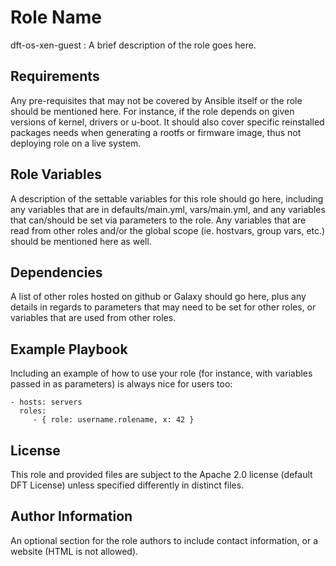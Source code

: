 Role Name
=========

dft-os-xen-guest : A brief description of the role goes here.

Requirements
------------

Any pre-requisites that may not be covered by Ansible itself or the role should be mentioned here.
For instance, if the role depends on given versions of kernel, drivers or u-boot.
It should also cover specific reinstalled packages needs when generating a rootfs or firmware image, thus not deploying role on a live system.

Role Variables
--------------

A description of the settable variables for this role should go here, including any variables that are in defaults/main.yml, vars/main.yml, and any variables that can/should be set via parameters to the role. Any variables that are read from other roles and/or the global scope (ie. hostvars, group vars, etc.) should be mentioned here as well.

Dependencies
------------

A list of other roles hosted on github or Galaxy should go here, plus any details in regards to parameters that may need to be set for other roles, or variables that are used from other roles.

Example Playbook
----------------

Including an example of how to use your role (for instance, with variables passed in as parameters) is always nice for users too:

    - hosts: servers
      roles:
         - { role: username.rolename, x: 42 }

License
-------

This role and provided files are subject to the Apache 2.0 license (default DFT License) unless specified differently in distinct files.


Author Information
------------------

An optional section for the role authors to include contact information, or a website (HTML is not allowed).
